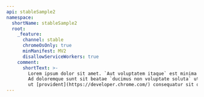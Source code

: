 ```yaml
---
api: stableSample2
namespace:
  shortName: stableSample2
  root:
    _feature:
      channel: stable
      chromeOsOnly: true
      minManifest: MV2
      disallowServiceWorkers: true
    comment:
      shortText: >-
        Lorem ipsum dolor sit amet. `Aut voluptatem itaque` est minima dignissimos aut dolorem voluptatem.
        Ad doloremque sunt sit beatae `ducimus non voluptate soluta` ut autem numquam. Ut voluptas ipsam
        ut [provident](https://developer.chrome.com/) consequatur sit odio esse.
---
```

